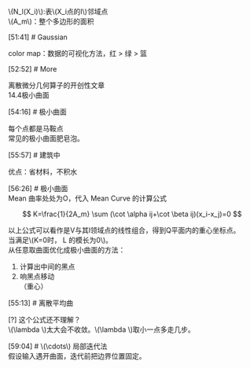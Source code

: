 
\\(N_l(X_i)\\):表\\(X_i点的l\\)邻域点     
\\(A_m\\)：整个多边形的面积     


[51:41] # Gaussian    

color map：数据的可视化方法，红 > 绿 > 篮     


[52:52] # More    

离散微分几何算子的开创性文章     
14.4极小曲面     


[54:16] # 极小曲面     

每个点都是马鞍点     
常见的极小曲面肥皂泡。    


[55:57] # 建筑中     

优点：省材料，不积水     


[56:26] # 极小曲面     
Mean 曲率处处为O，代入 Mean Curve 的计算公式     

$$ 
K=\frac{1}{2A_m} \sum (\cot \alpha ij+\cot \beta ij)(x_i-x_j)=0
$$

以上公式可以看作是V与其l领域点的线性组合，得到Q平面内的重心坐标点。     
当满足\\(K=0时， L 的模长为0\\)。        
从任意取曲面优化成极小曲面的方法：
1. 计算出中间的黑点     
2. 响黑点移动    
（重心）


[55:13] # 离散平均曲    

[?] 这个公式还不理解？    
\\(\lambda \\)太大会不收敛。\\(\lambda \\)取小一点多走几步。     


[59:04] # \\(\cdots\\) 局部迭代法      
假设输入遇开曲面，迭代前把边界位置固定。     